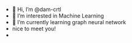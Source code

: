 - 👋 Hi, I’m @dam-crtl
- 👀 I’m interested in Machine Learning
- 🌱 I’m currently learning graph neural network
- nice to meet you!
- 

<!---
dam-crtl/dam-crtl is a ✨ special ✨ repository because its `README.md` (this file) appears on your GitHub profile.
You can click the Preview link to take a look at your changes.
--->
